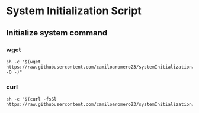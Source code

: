 # System Initialization Script
## Initialize system command
### wget
``` console
sh -c "$(wget https://raw.githubusercontent.com/camiloaromero23/systemInitialization/main/install.sh -O -)"
```
### curl
``` console
sh -c "$(curl -fsSl https://raw.githubusercontent.com/camiloaromero23/systemInitialization/main/install.sh)"
```

